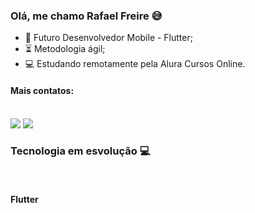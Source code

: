 ### Olá, me chamo Rafael Freire 😅

- 🚀 Futuro Desenvolvedor Mobile - Flutter;
- ⏳ Metodologia ágil;
- 💻 Estudando remotamente pela Alura Cursos Online.

#### Mais contatos:
<div style="display: inline_block"><br>
 <a href="https://www.linkedin.com/in/rafael-freire-58636023b/" target="_blank"><img src="https://img.shields.io/badge/-LinkedIn-%230077B5?style=for-the-badge&logo=linkedin&logoColor=white" target="_blank"></a> 
 <a href = "mailto:rafaelfreirecouto@gmail.com"><img src="https://img.shields.io/badge/-Gmail-%23333?style=for-the-badge&logo=gmail&logoColor=white" target="_blank"></a>
</div>


### Tecnologia em esvolução 💻

<div style="display: inline_block"><br>
  
 #### Flutter
  
</div>

